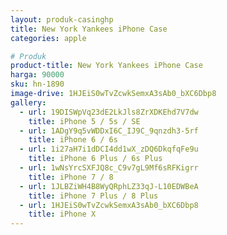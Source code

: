 ```yaml
---
layout: produk-casinghp
title: New York Yankees iPhone Case
categories: apple

# Produk
product-title: New York Yankees iPhone Case
harga: 90000
sku: hn-1890
image-drive: 1HJEiS0wTvZcwkSemxA3sAb0_bXC6Dbp8
gallery:
  - url: 19DISWpVq23dE2LkJls8ZrXDKEhd7V7dw
    title: iPhone 5 / 5s / SE
  - url: 1ADgY9q5vWDDxI6C_IJ9C_9qnzdh3-5rf
    title: iPhone 6 / 6s
  - url: 1i27aH7i1dDCI4dd1wX_zDQ6DkqfqFe9u
    title: iPhone 6 Plus / 6s Plus
  - url: 1wNsYrcSXFJQ8c_C9v7gL9Mf6sRFKigrr
    title: iPhone 7 / 8
  - url: 1JLBZiWH4B8WyQRphLZ33qJ-L10EDWBeA
    title: iPhone 7 Plus / 8 Plus
  - url: 1HJEiS0wTvZcwkSemxA3sAb0_bXC6Dbp8
    title: iPhone X
---
```

